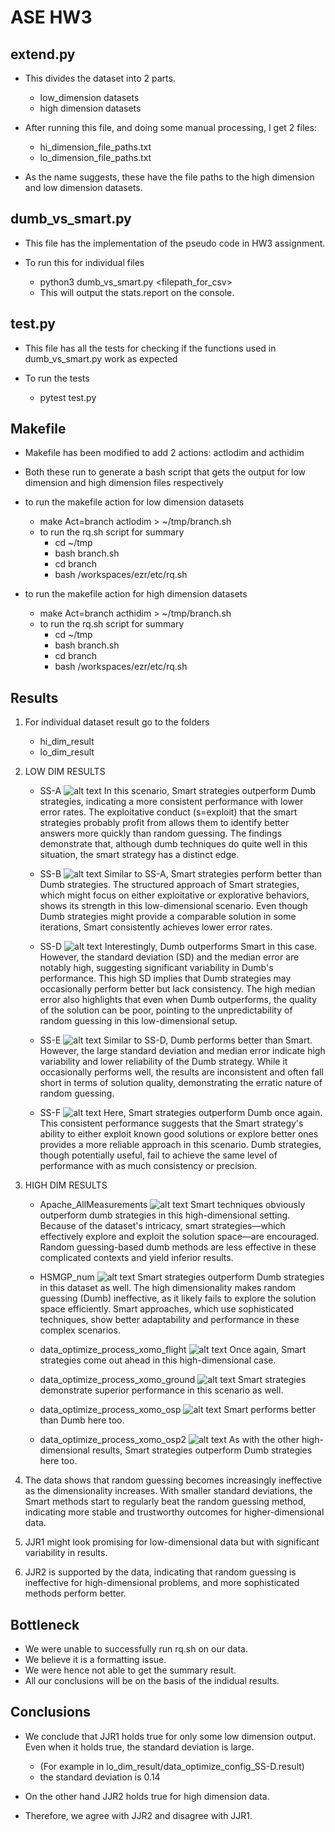 # ASE HW3

## extend.py
- This divides the dataset into 2 parts.
    - low_dimension datasets
    - high dimension datasets

- After running this file, and doing some manual processing, I get 2 files:
    - hi_dimension_file_paths.txt
    - lo_dimension_file_paths.txt

- As the name suggests, these have the file paths to the high dimension and low dimension datasets.


## dumb_vs_smart.py
- This file has the implementation of the pseudo code in HW3 assignment.

- To run this for individual files
    - python3 dumb_vs_smart.py <filepath_for_csv>
    - This will output the stats.report on the console.


## test.py
- This file has all the tests for checking if the functions used in dumb_vs_smart.py work as expected

- To run the tests
    - pytest test.py


## Makefile
- Makefile has been modified to add 2 actions: actlodim and acthidim
- Both these run to generate a bash script that gets the output for low dimension and high dimension files respectively

- to run the makefile action for low dimension datasets
    - make Act=branch actlodim > ~/tmp/branch.sh
    - to run the rq.sh script for summary
        - cd ~/tmp
        - bash branch.sh
        - cd branch
        - bash /workspaces/ezr/etc/rq.sh

- to run the makefile action for high dimension datasets
    - make Act=branch acthidim > ~/tmp/branch.sh
    - to run the rq.sh script for summary
        - cd ~/tmp
        - bash branch.sh
        - cd branch
        - bash /workspaces/ezr/etc/rq.sh


## Results
1. For individual dataset result go to the folders 
    - hi_dim_result
    - lo_dim_result

2. LOW DIM RESULTS
    - SS-A
        ![alt text](image-2.png)
        In this scenario, Smart strategies outperform Dumb strategies, indicating a more consistent performance with lower error rates. The exploitative conduct (s=exploit) that the smart strategies probably profit from allows them to identify better answers more quickly than random guessing. The findings demonstrate that, although dumb techniques do quite well in this situation, the smart strategy has a distinct edge.

    - SS-B
        ![alt text](image-3.png)
        Similar to SS-A, Smart strategies perform better than Dumb strategies. The structured approach of Smart strategies, which might focus on either exploitative or explorative behaviors, shows its strength in this low-dimensional scenario. Even though Dumb strategies might provide a comparable solution in some iterations, Smart consistently achieves lower error rates.

    - SS-D
        ![alt text](image.png)
        Interestingly, Dumb outperforms Smart in this case. However, the standard deviation (SD) and the median error are notably high, suggesting significant variability in Dumb's performance. This high SD implies that Dumb strategies may occasionally perform better but lack consistency. The high median error also highlights that even when Dumb outperforms, the quality of the solution can be poor, pointing to the unpredictability of random guessing in this low-dimensional setup.

    - SS-E
        ![alt text](image-1.png)
        Similar to SS-D, Dumb performs better than Smart. However, the large standard deviation and median error indicate high variability and lower reliability of the Dumb strategy. While it occasionally performs well, the results are inconsistent and often fall short in terms of solution quality, demonstrating the erratic nature of random guessing.
        
    - SS-F
        ![alt text](image-4.png)
        Here, Smart strategies outperform Dumb once again. This consistent performance suggests that the Smart strategy's ability to either exploit known good solutions or explore better ones provides a more reliable approach in this scenario. Dumb strategies, though potentially useful, fail to achieve the same level of performance with as much consistency or precision.



3. HIGH DIM RESULTS
    - Apache_AllMeasurements
    ![alt text](image-5.png)
    Smart techniques obviously outperform dumb strategies in this high-dimensional setting. Because of the dataset's intricacy, smart strategies—which effectively explore and exploit the solution space—are encouraged. Random guessing-based dumb methods are less effective in these complicated contexts and yield inferior results.

    - HSMGP_num
    ![alt text](image-6.png)
    Smart strategies outperform Dumb strategies in this dataset as well. The high dimensionality makes random guessing (Dumb) ineffective, as it likely fails to explore the solution space efficiently. Smart approaches, which use sophisticated techniques, show better adaptability and performance in these complex scenarios.

    - data_optimize_process_xomo_flight
    ![alt text](image-7.png)
    Once again, Smart strategies come out ahead in this high-dimensional case. 

    - data_optimize_process_xomo_ground
    ![alt text](image-8.png)
    Smart strategies demonstrate superior performance in this scenario as well.

    - data_optimize_process_xomo_osp
    ![alt text](image-10.png)
    Smart performs better than Dumb here too.

    - data_optimize_process_xomo_osp2
    ![alt text](image-9.png)
    As with the other high-dimensional results, Smart strategies outperform Dumb strategies here too.



4. The data shows that random guessing becomes increasingly ineffective as the dimensionality increases. With smaller standard deviations, the Smart methods start to regularly beat the random guessing method, indicating more stable and trustworthy outcomes for higher-dimensional data.


5. JJR1 might look promising for low-dimensional data but with significant variability in results.
6. JJR2 is supported by the data, indicating that random guessing is ineffective for high-dimensional problems, and more sophisticated methods perform better.

## Bottleneck
- We were unable to successfully run rq.sh on our data.
- We believe it is a formatting issue.
- We were hence not able to get the summary result.
- All our conclusions will be on the basis of the indidual results.

## Conclusions
- We conclude that JJR1 holds true for only some low dimension output. Even when it holds true, the standard deviation is large.
    - (For example in lo_dim_result/data_optimize_config_SS-D.result)
    - the standard deviation is 0.14

- On the other hand JJR2 holds true for high dimension data.

- Therefore, we agree with JJR2 and disagree with JJR1.